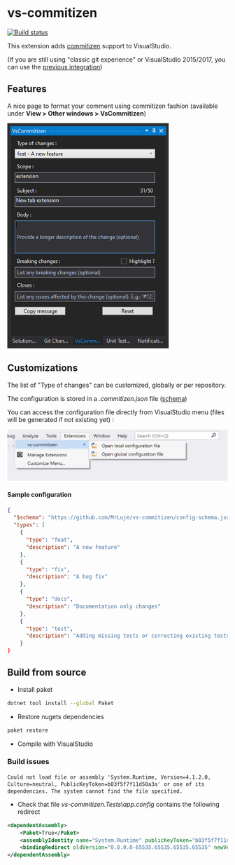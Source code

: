 # vs-commitizen

[![Build status](https://ci.appveyor.com/api/projects/status/4yx0hjn5qmu8oem0/branch/master?svg=true)](https://ci.appveyor.com/project/MrLuje/vs-commitizen/branch/master)

This extension adds [commitizen](https://github.com/commitizen/) support to VisualStudio.

(If you are still using "classic git experience" or VisualStudio 2015/2017, you can use the [previous integration](./old-git.md))

## Features

A nice page to format your comment using commitizen fashion (available under **View > Other windows > VsCommitizen**)

![xxx](images/commit-cz-tab.png)

## Customizations

The list of "Type of changes" can be customized, globally or per repository.

The configuration is stored in a *.commitizen.json* file ([schema](./config-schema.json))

You can access the configuration file directly from VisualStudio menu (files will be generated if not existing yet) :


![menu.png](images/menu.png)

#### Sample configuration

```json
{
  "$schema": "https://github.com/MrLuje/vs-commitizen/config-schema.json",
  "types": [
    {
      "type": "feat",
      "description": "A new feature"
    },
    {
      "type": "fix",
      "description": "A bug fix"
    },
    {
      "type": "docs",
      "description": "Documentation only changes"
    },
    {
      "type": "test",
      "description": "Adding missing tests or correcting existing tests"
    }
}
```

## Build from source

- Install paket
```bash
dotnet tool install --global Paket
```
- Restore nugets dependencies
```bash
paket restore
```
- Compile with VisualStudio

### Build issues

```
Could not load file or assembly 'System.Runtime, Version=4.1.2.0, Culture=neutral, PublicKeyToken=b03f5f7f11d50a3a' or one of its dependencies. The system cannot find the file specified.
```
- Check that file *vs-commitizen.Tests\app.config* contains the following redirect 
```xml
<dependentAssembly>
    <Paket>True</Paket>
    <assemblyIdentity name="System.Runtime" publicKeyToken="b03f5f7f11d50a3a" culture="neutral" />
    <bindingRedirect oldVersion="0.0.0.0-65535.65535.65535.65535" newVersion="4.0.0.0" />
</dependentAssembly>
```
